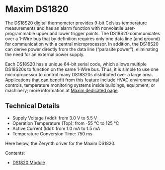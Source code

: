 # Maxim DS1820

The DS18S20 digital thermometer provides 9-bit Celsius temperature measurements and has an alarm function with nonvolatile user-programmable upper and lower trigger points. The DS18S20 communicates over a 1-Wire bus that by definition requires only one data line (and ground) for communication with a central microprocessor. In addition, the DS18S20 can derive power directly from the data line (“parasite power”), eliminating the need for an external power supply.

Each DS18S20 has a unique 64-bit serial code, which allows multiple DS18S20s to function on the same 1-Wire bus. Thus, it is simple to use one microprocessor to control many DS18S20s distributed over a large area. Applications that can benefit from this feature include HVAC environmental controls, temperature monitoring systems inside buildings, equipment, or machinery; more information at [Maxim dedicated page](https://www.maximintegrated.com/en/products/analog/sensors-and-sensor-interface/DS18S20.html).

## Technical Details


* Supply Voltage (Vdd): from 3.0 V to 5.5 V
* Operation Temperature (Top): from -55 °C to 125 °C
* Active Current (Idd): from 1.0 mA to 1.5 mA
* Temperature Conversion Time: 750 ms

Here below, the Zerynth driver for the Maxim DS1820.


Contents:

-   [DS1820 Module](/latest/reference/libs/maxim/ds1820/docs/ds1820/)
<!--stackedit_data:
eyJoaXN0b3J5IjpbLTUzOTkzNjkyMV19
-->
